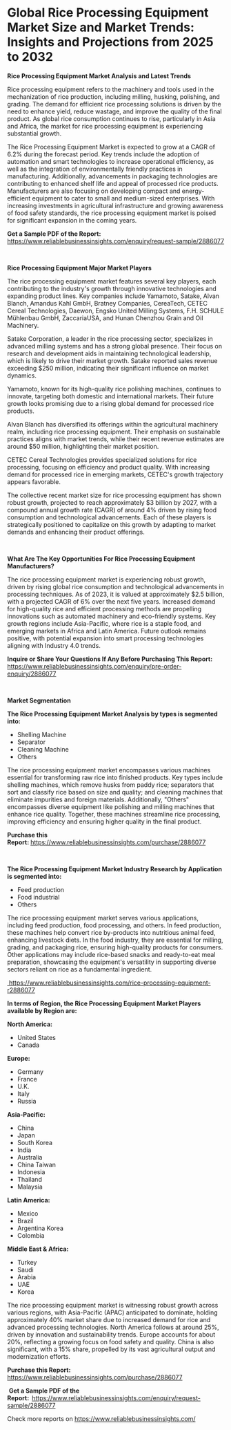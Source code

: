 <p><h1>Global Rice Processing Equipment Market Size and Market Trends: Insights and Projections from 2025 to 2032</h1></p><p><strong>Rice Processing Equipment Market Analysis and Latest Trends</strong></p>
<p><p>Rice processing equipment refers to the machinery and tools used in the mechanization of rice production, including milling, husking, polishing, and grading. The demand for efficient rice processing solutions is driven by the need to enhance yield, reduce wastage, and improve the quality of the final product. As global rice consumption continues to rise, particularly in Asia and Africa, the market for rice processing equipment is experiencing substantial growth.</p><p>The Rice Processing Equipment Market is expected to grow at a CAGR of 6.2% during the forecast period. Key trends include the adoption of automation and smart technologies to increase operational efficiency, as well as the integration of environmentally friendly practices in manufacturing. Additionally, advancements in packaging technologies are contributing to enhanced shelf life and appeal of processed rice products. Manufacturers are also focusing on developing compact and energy-efficient equipment to cater to small and medium-sized enterprises. With increasing investments in agricultural infrastructure and growing awareness of food safety standards, the rice processing equipment market is poised for significant expansion in the coming years.</p></p>
<p><strong>Get a Sample PDF of the Report:&nbsp;</strong> <a href="https://www.reliablebusinessinsights.com/enquiry/request-sample/2886077?utm_campaign=3170&utm_medium=2&utm_source=Github&utm_content=ia&utm_term=13032025&utm_id=rice-processing-equipment">https://www.reliablebusinessinsights.com/enquiry/request-sample/2886077</a></p>
<p>&nbsp;</p>
<p><strong>Rice Processing Equipment Major Market Players</strong></p>
<p><p>The rice processing equipment market features several key players, each contributing to the industry's growth through innovative technologies and expanding product lines. Key companies include Yamamoto, Satake, Alvan Blanch, Amandus Kahl GmbH, Bratney Companies, CereaTech, CETEC Cereal Technologies, Daewon, Engsko United Milling Systems, F.H. SCHULE Mühlenbau GmbH, ZaccariaUSA, and Hunan Chenzhou Grain and Oil Machinery.</p><p>Satake Corporation, a leader in the rice processing sector, specializes in advanced milling systems and has a strong global presence. Their focus on research and development aids in maintaining technological leadership, which is likely to drive their market growth. Satake reported sales revenue exceeding $250 million, indicating their significant influence on market dynamics.</p><p>Yamamoto, known for its high-quality rice polishing machines, continues to innovate, targeting both domestic and international markets. Their future growth looks promising due to a rising global demand for processed rice products.</p><p>Alvan Blanch has diversified its offerings within the agricultural machinery realm, including rice processing equipment. Their emphasis on sustainable practices aligns with market trends, while their recent revenue estimates are around $50 million, highlighting their market position.</p><p>CETEC Cereal Technologies provides specialized solutions for rice processing, focusing on efficiency and product quality. With increasing demand for processed rice in emerging markets, CETEC's growth trajectory appears favorable.</p><p>The collective recent market size for rice processing equipment has shown robust growth, projected to reach approximately $3 billion by 2027, with a compound annual growth rate (CAGR) of around 4% driven by rising food consumption and technological advancements. Each of these players is strategically positioned to capitalize on this growth by adapting to market demands and enhancing their product offerings.</p></p>
<p>&nbsp;</p>
<p><strong>What Are The Key Opportunities For Rice Processing Equipment Manufacturers?</strong></p>
<p><p>The rice processing equipment market is experiencing robust growth, driven by rising global rice consumption and technological advancements in processing techniques. As of 2023, it is valued at approximately $2.5 billion, with a projected CAGR of 6% over the next five years. Increased demand for high-quality rice and efficient processing methods are propelling innovations such as automated machinery and eco-friendly systems. Key growth regions include Asia-Pacific, where rice is a staple food, and emerging markets in Africa and Latin America. Future outlook remains positive, with potential expansion into smart processing technologies aligning with Industry 4.0 trends.</p></p>
<p><strong>Inquire or Share Your Questions If Any Before Purchasing This Report:</strong> <a href="https://www.reliablebusinessinsights.com/enquiry/pre-order-enquiry/2886077?utm_campaign=3170&utm_medium=2&utm_source=Github&utm_content=ia&utm_term=13032025&utm_id=rice-processing-equipment">https://www.reliablebusinessinsights.com/enquiry/pre-order-enquiry/2886077</a></p>
<p>&nbsp;</p>
<p><strong>Market Segmentation</strong></p>
<p><strong>The Rice Processing Equipment Market Analysis by types is segmented into:</strong></p>
<p><ul><li>Shelling Machine</li><li>Separator</li><li>Cleaning Machine</li><li>Others</li></ul></p>
<p><p>The rice processing equipment market encompasses various machines essential for transforming raw rice into finished products. Key types include shelling machines, which remove husks from paddy rice; separators that sort and classify rice based on size and quality; and cleaning machines that eliminate impurities and foreign materials. Additionally, "Others" encompasses diverse equipment like polishing and milling machines that enhance rice quality. Together, these machines streamline rice processing, improving efficiency and ensuring higher quality in the final product.</p></p>
<p><strong>Purchase this Report:&nbsp;</strong><a href="https://www.reliablebusinessinsights.com/purchase/2886077?utm_campaign=3170&utm_medium=2&utm_source=Github&utm_content=ia&utm_term=13032025&utm_id=rice-processing-equipment">https://www.reliablebusinessinsights.com/purchase/2886077</a></p>
<p>&nbsp;</p>
<p><strong>The Rice Processing Equipment Market Industry Research by Application is segmented into:</strong></p>
<p><ul><li>Feed production</li><li>Food industrial</li><li>Others</li></ul></p>
<p><p>The rice processing equipment market serves various applications, including feed production, food processing, and others. In feed production, these machines help convert rice by-products into nutritious animal feed, enhancing livestock diets. In the food industry, they are essential for milling, grading, and packaging rice, ensuring high-quality products for consumers. Other applications may include rice-based snacks and ready-to-eat meal preparation, showcasing the equipment's versatility in supporting diverse sectors reliant on rice as a fundamental ingredient.</p></p>
<p><a href="https://www.reliablebusinessinsights.com/rice-processing-equipment-r2886077?utm_campaign=3170&utm_medium=2&utm_source=Github&utm_content=ia&utm_term=13032025&utm_id=rice-processing-equipment">&nbsp;https://www.reliablebusinessinsights.com/rice-processing-equipment-r2886077</a></p>
<p><strong>In terms of Region, the Rice Processing Equipment Market Players available by Region are:</strong></p>
<p>
    <p> <strong> North America: </strong>
        <ul>
            <li>United States</li>
            <li>Canada</li>
        </ul>
        </p> 
    <p> <strong> Europe: </strong>
        <ul>
            <li>Germany</li>
            <li>France</li>
            <li>U.K.</li>
            <li>Italy</li>
            <li>Russia</li>
        </ul>
        </p> 
    <p> <strong> Asia-Pacific: </strong>
        <ul>
            <li>China</li>
            <li>Japan</li>
            <li>South Korea</li>
            <li>India</li>
            <li>Australia</li>
            <li>China Taiwan</li>
            <li>Indonesia</li>
            <li>Thailand</li>
            <li>Malaysia</li>
        </ul>
        </p> 
    <p> <strong> Latin America: </strong>
        <ul>
            <li>Mexico</li>
            <li>Brazil</li>
            <li>Argentina Korea</li>
            <li>Colombia</li>
        </ul>
        </p> 
    <p> <strong> Middle East & Africa: </strong>
        <ul>
            <li>Turkey</li>
            <li>Saudi</li>
            <li>Arabia</li>
            <li>UAE</li>
            <li>Korea</li>
        </ul>
    </p>
    </p>
<p><p>The rice processing equipment market is witnessing robust growth across various regions, with Asia-Pacific (APAC) anticipated to dominate, holding approximately 40% market share due to increased demand for rice and advanced processing technologies. North America follows at around 25%, driven by innovation and sustainability trends. Europe accounts for about 20%, reflecting a growing focus on food safety and quality. China is also significant, with a 15% share, propelled by its vast agricultural output and modernization efforts.</p></p>
<p><strong>Purchase this Report: </strong><a href="https://www.reliablebusinessinsights.com/purchase/2886077?utm_campaign=3170&utm_medium=2&utm_source=Github&utm_content=ia&utm_term=13032025&utm_id=rice-processing-equipment">https://www.reliablebusinessinsights.com/purchase/2886077</a></p>
<p>&nbsp;<strong>Get a Sample PDF of the Report:&nbsp;&nbsp;</strong><a href="https://www.reliablebusinessinsights.com/enquiry/request-sample/2886077?utm_campaign=3170&utm_medium=2&utm_source=Github&utm_content=ia&utm_term=13032025&utm_id=rice-processing-equipment">https://www.reliablebusinessinsights.com/enquiry/request-sample/2886077</a></p>
<p><strong></strong></p>
<p>Check more reports on <a href="https://www.reliablebusinessinsights.com/?utm_campaign=3170&utm_medium=2&utm_source=Github&utm_content=ia&utm_term=13032025&utm_id=rice-processing-equipment">https://www.reliablebusinessinsights.com/</a></p>